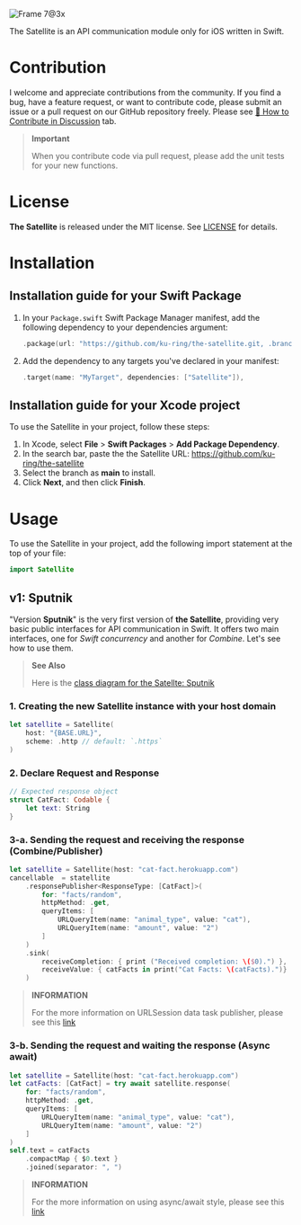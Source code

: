 ![Frame 7@3x](https://user-images.githubusercontent.com/53814741/231978905-e0540fc8-1ea9-4beb-b088-357778092e66.png)

The Satellite is an API communication module only for iOS written in Swift.

# Contribution

I welcome and appreciate contributions from the community. If you find a bug, have a feature request, or want to contribute code, please submit an issue or a pull request on our GitHub repository freely.
Please see [💪 How to Contribute in Discussion](https://github.com/ku-ring/the-satellite/discussions/2) tab.

> **Important**
>
> When you contribute code via pull request, please add the unit tests for your new functions.

# License
**The Satellite** is released under the MIT license. See [LICENSE](https://github.com/ku-ring/the-satellite/blob/main/LICENSE) for details.

# Installation

## Installation guide for your Swift Package
1. In your `Package.swift` Swift Package Manager manifest, add the following dependency to your dependencies argument:
    ```swift
    .package(url: "https://github.com/ku-ring/the-satellite.git, .branch("main")),
    ```
2. Add the dependency to any targets you've declared in your manifest:
    ```swift
    .target(name: "MyTarget", dependencies: ["Satellite"]),
    ```

## Installation guide for your Xcode project
To use the Satellite in your project, follow these steps:

1. In Xcode, select **File** > **Swift Packages** > **Add Package Dependency**.
2. In the search bar, paste the the Satellite URL: https://github.com/ku-ring/the-satellite
3. Select the branch as **main** to install.
4. Click **Next**, and then click **Finish**.

# Usage

To use the Satellite in your project, add the following import statement at the top of your file:

```swift
import Satellite
```

## v1: Sputnik

"Version **Sputnik**" is the very first version of **the Satellite**, providing very basic public interfaces for API communication in Swift. It offers two main interfaces, one for *Swift concurrency* and another for *Combine*. Let's see how to use them.

> **See Also**
>
> Here is the [class diagram for the Satellte: Sputnik](https://user-images.githubusercontent.com/53814741/232882550-3c0a5efd-0742-4f3b-bbeb-0598012d07d8.png)

### 1. Creating the new Satellite instance with your host domain
```swift
let satellite = Satellite(
    host: "{BASE.URL}",
    scheme: .http // default: `.https`
)
```

### 2. Declare Request and Response
```swift
// Expected response object
struct CatFact: Codable {
    let text: String
}
```

### 3-a. Sending the request and receiving the response (Combine/Publisher)
```swift
let satellite = Satellite(host: "cat-fact.herokuapp.com")
cancellable  = statellite
    .responsePublisher<ResponseType: [CatFact]>(
        for: "facts/random",
        httpMethod: .get,
        queryItems: [
            URLQueryItem(name: "animal_type", value: "cat"),
            URLQueryItem(name: "amount", value: "2")
        ]
    )
    .sink(
        receiveCompletion: { print ("Received completion: \($0).") },
        receiveValue: { catFacts in print("Cat Facts: \(catFacts).")}
    )
```

> **INFORMATION** 
>
> For the more information on URLSession data task publisher, please see this [link](https://developer.apple.com/documentation/foundation/urlsession/processing_url_session_data_task_results_with_combine)

### 3-b. Sending the request and waiting the response (Async await)
```swift
let satellite = Satellite(host: "cat-fact.herokuapp.com")
let catFacts: [CatFact] = try await satellite.response(
    for: "facts/random",
    httpMethod: .get,
    queryItems: [
        URLQueryItem(name: "animal_type", value: "cat"),
        URLQueryItem(name: "amount", value: "2")
    ]
)
self.text = catFacts
    .compactMap { $0.text }
    .joined(separator: ", ")
```

> **INFORMATION** 
> 
> For the more information on using async/await style, please see this [link](https://developer.apple.com/documentation/swift/updating_an_app_to_use_swift_concurrency)
